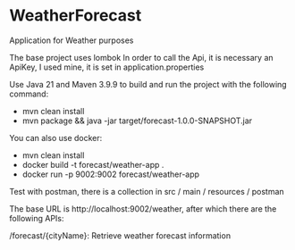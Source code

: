 # WeatherForecast

Application for Weather purposes

The base project uses lombok
In order to call the Api, it is necessary an ApiKey, I used mine, it is set in application.properties

Use Java 21 and Maven 3.9.9 to build and run the project with the following command:
- mvn clean install
- mvn package && java -jar target/forecast-1.0.0-SNAPSHOT.jar

You can also use docker:
- mvn clean install
- docker build -t forecast/weather-app .
- docker run -p 9002:9002 forecast/weather-app

Test with postman, there is a collection in src / main / resources / postman

The base URL is http://localhost:9002/weather, after which there are the following APIs:

/forecast/{cityName}: Retrieve weather forecast information

